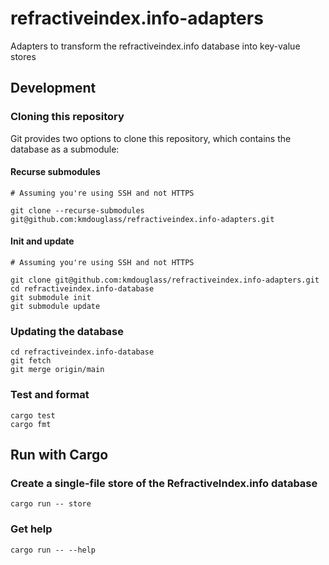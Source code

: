 # refractiveindex.info-adapters

Adapters to transform the refractiveindex.info database into key-value stores

## Development

### Cloning this repository

Git provides two options to clone this repository, which contains the database as a submodule:

#### Recurse submodules

```console
# Assuming you're using SSH and not HTTPS

git clone --recurse-submodules git@github.com:kmdouglass/refractiveindex.info-adapters.git
```

#### Init and update

```console
# Assuming you're using SSH and not HTTPS

git clone git@github.com:kmdouglass/refractiveindex.info-adapters.git
cd refractiveindex.info-database
git submodule init
git submodule update
```

### Updating the database

```console
cd refractiveindex.info-database
git fetch
git merge origin/main
```

### Test and format

```console
cargo test
cargo fmt
```

## Run with Cargo

### Create a single-file store of the RefractiveIndex.info database

```console
cargo run -- store
```

### Get help

```console
cargo run -- --help
```
